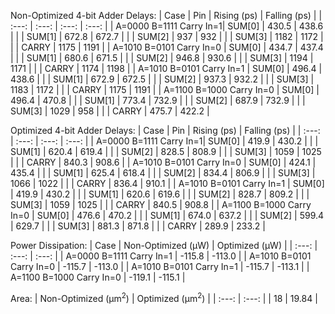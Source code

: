 Non-Optimized 4-bit Adder Delays:
| Case | Pin | Rising (ps) | Falling (ps) |
| :---: | :---: | :---: | :---: |
| A=0000 B=1111 Carry In=1| SUM[0] | 430.5 | 438.6 |
|  | SUM[1] | 672.8 | 672.7 |
|  | SUM[2] | 937 | 932 |
|  | SUM[3] | 1182 | 1172 |
|  | CARRY | 1175 | 1191 |
| A=1010 B=0101 Carry In=0 | SUM[0] | 434.7 | 437.4 |
|  | SUM[1] | 680.6 | 671.5 |
|  | SUM[2] | 946.8 | 930.6 |
|  | SUM[3] | 1194 | 1171 |
|  | CARRY | 1174 | 1198 |
| A=1010 B=0101 Carry In=1 | SUM[0] | 496.4 | 438.6 |
|  | SUM[1] | 672.9 | 672.5 |
|  | SUM[2] | 937.3 | 932.2 |
|  | SUM[3] | 1183 | 1172 |
|  | CARRY | 1175 | 1191 |
| A=1100 B=1000 Carry In=0 | SUM[0] | 496.4 | 470.8 |
|  | SUM[1] | 773.4 | 732.9 |
|  | SUM[2] | 687.9 | 732.9 |
|  | SUM[3] | 1029 | 958 |
|  | CARRY | 475.7 | 422.2 |

Optimized 4-bit Adder Delays:
| Case | Pin | Rising (ps) | Falling (ps) |
| :---: | :---: | :---: | :---: |
| A=0000 B=1111 Carry In=1| SUM[0] | 419.9 | 430.2 |
|  | SUM[1] | 620.4 | 619.4 |
|  | SUM[2] | 828.5 | 808.9 |
|  | SUM[3] | 1059 | 1025 |
|  | CARRY | 840.3 | 908.6 |
| A=1010 B=0101 Carry In=0 | SUM[0] | 424.1 | 435.4 |
|  | SUM[1] | 625.4 | 618.4 |
|  | SUM[2] | 834.4 | 806.9 |
|  | SUM[3] | 1066 | 1022 |
|  | CARRY | 836.4 | 910.1 |
| A=1010 B=0101 Carry In=1 | SUM[0] | 419.9 | 430.2 |
|  | SUM[1] | 620.6 | 619.6 |
|  | SUM[2] | 828.7 | 809.2 |
|  | SUM[3] | 1059 | 1025 |
|  | CARRY | 840.5 | 908.8 |
| A=1100 B=1000 Carry In=0 | SUM[0] | 476.6 | 470.2 |
|  | SUM[1] | 674.0 | 637.2 |
|  | SUM[2] | 599.4 | 629.7 |
|  | SUM[3] | 881.3 | 871.8 |
|  | CARRY | 289.9 | 233.2 |
  
  
Power Dissipation:
| Case | Non-Optimized (μW) | Optimized (μW) |
| :---: | :---: | :---: |
| A=0000 B=1111 Carry In=1 | -115.8 | -113.0 |
| A=1010 B=0101 Carry In=0 | -115.7 | -113.0 |
| A=1010 B=0101 Carry In=1 | -115.7 | -113.1 |
| A=1100 B=1000 Carry In=0 | -119.1 | -115.1 |


Area:
| Non-Optimized (μm<sup>2</sup>) | Optimized (μm<sup>2</sup>) |
| :---: | :---: |
| 18 | 19.84 |
